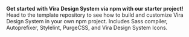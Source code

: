 **Get started with Vira Design System via npm with our starter project!** Head to the template repository to see how to build and customize Vira Design System in your own npm project. Includes Sass compiler, Autoprefixer, Stylelint, PurgeCSS, and Vira Design System Icons.
